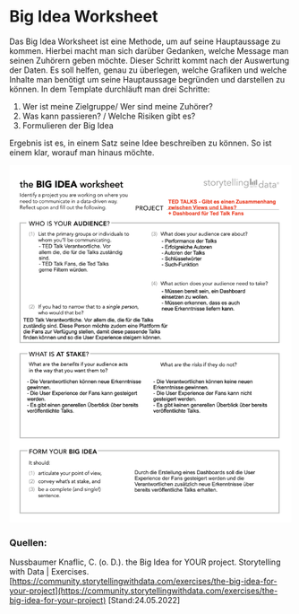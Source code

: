 # Big Idea Worksheet

Das Big Idea Worksheet ist eine Methode, um auf seine Hauptaussage zu kommen. Hierbei macht man sich darüber Gedanken, welche Message man  seinen Zuhörern geben möchte. Dieser Schritt kommt nach der Auswertung der Daten. Es soll helfen, genau zu überlegen, welche Grafiken und welche Inhalte man benötigt um seine Hauptaussage begründen und darstellen zu können. In dem Template durchläuft man drei Schritte: 
1. Wer ist meine Zielgruppe/ Wer sind meine Zuhörer?
2. Was kann passieren? / Welche Risiken gibt es?
3. Formulieren der Big Idea

Ergebnis ist es, in einem Satz seine Idee beschreiben zu können. So ist einem klar, worauf man hinaus möchte. 

![Bid Idea Worksheet](./images/Bild_4.png)

### Quellen:
Nussbaumer Knaflic, C. (o. D.). the Big Idea for YOUR project. Storytelling with Data | Exercises. [https://community.storytellingwithdata.com/exercises/the-big-idea-for-your-project](https://community.storytellingwithdata.com/exercises/the-big-idea-for-your-project) [Stand:24.05.2022]